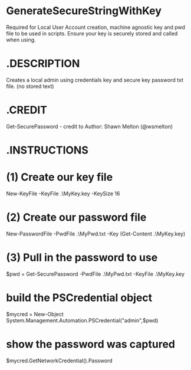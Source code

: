 # GenerateSecureStringWithKey
Required for Local User Account creation, machine agnostic key and pwd file to be used in scripts.  Ensure your key is securely stored and called when using.

# .DESCRIPTION 

Creates a local admin using credentials key and secure key password txt file. (no stored text)

# .CREDIT 

Get-SecurePassword - credit to Author: Shawn Melton (@wsmelton)

# .INSTRUCTIONS
# (1) Create our key file
New-KeyFile -KeyFile .\MyKey.key -KeySize 16
# (2) Create our password file
New-PasswordFile -PwdFile .\MyPwd.txt -Key (Get-Content .\MyKey.key)
# (3) Pull in the password to use
$pwd = Get-SecurePassword -PwdFile .\MyPwd.txt -KeyFile .\MyKey.key
 
# build the PSCredential object
$mycred = New-Object System.Management.Automation.PSCredential("admin",$pwd)
 
# show the password was captured
$mycred.GetNetworkCredential().Password
